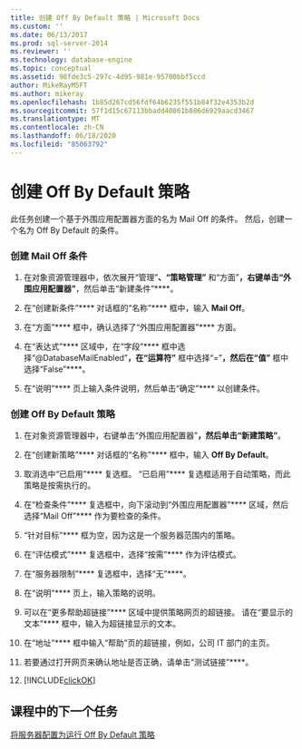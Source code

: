 ```yaml
---
title: 创建 Off By Default 策略 | Microsoft Docs
ms.custom: ''
ms.date: 06/13/2017
ms.prod: sql-server-2014
ms.reviewer: ''
ms.technology: database-engine
ms.topic: conceptual
ms.assetid: 98fde3c5-297c-4d95-981e-95700bbf5ccd
author: MikeRayMSFT
ms.author: mikeray
ms.openlocfilehash: 1b85d267cd56fdf64b6235f551b84f32e4353b2d
ms.sourcegitcommit: 57f1d15c67113bbadd40861b886d6929aacd3467
ms.translationtype: MT
ms.contentlocale: zh-CN
ms.lasthandoff: 06/18/2020
ms.locfileid: "85063792"
---
```

# <a name="create-the-off-by-default-policy"></a>创建 Off By Default 策略
  此任务创建一个基于外围应用配置器方面的名为 Mail Off 的条件。 然后，创建一个名为 Off By Default 的条件。  
  
### <a name="to-create-the-mail-off-condition"></a>创建 Mail Off 条件  
  
1.  在对象资源管理器中，依次展开“管理”****、“策略管理”**** 和“方面”****，右键单击“外围应用配置器”****，然后单击“新建条件”****。  
  
2.  在“创建新条件”**** 对话框的“名称”**** 框中，输入 **Mail Off**。  
  
3.  在“方面”**** 框中，确认选择了“外围应用配置器”**** 方面。  
  
4.  在“表达式”**** 区域中，在“字段”**** 框中选择“\@DatabaseMailEnabled”****，在“运算符”**** 框中选择“=”****，然后在“值”**** 框中选择“False”****。  
  
5.  在“说明”**** 页上输入条件说明，然后单击“确定”**** 以创建条件。  
  
### <a name="to-create-the-off-by-default-policy"></a>创建 Off By Default 策略  
  
1.  在对象资源管理器中，右键单击“外围应用配置器”****，然后单击“新建策略”****。  
  
2.  在“创建新策略”**** 对话框的“名称”**** 框中，输入 **Off By Default**。  
  
3.  取消选中“已启用”**** 复选框。 “已启用”**** 复选框适用于自动策略，而此策略是按需执行的。  
  
4.  在“检查条件”**** 复选框中，向下滚动到“外围应用配置器”**** 区域，然后选择“Mail Off”**** 作为要检查的条件。  
  
5.  “针对目标”**** 框为空，因为这是一个服务器范围内的策略。  
  
6.  在“评估模式”**** 复选框中，选择“按需”**** 作为评估模式。  
  
7.  在“服务器限制”**** 复选框中，选择“无”****。  
  
8.  在“说明”**** 页上，输入策略的说明。  
  
9. 可以在“更多帮助超链接”**** 区域中提供策略网页的超链接。 请在“要显示的文本”**** 框中，输入为超链接显示的文本。  
  
10. 在“地址”**** 框中输入“帮助”页的超链接，例如，公司 IT 部门的主页。  
  
11. 若要通过打开网页来确认地址是否正确，请单击“测试链接”****。  
  
12. [!INCLUDE[clickOK](../../includes/clickok-md.md)]  
  
## <a name="next-task-in-lesson"></a>课程中的下一个任务  
 [将服务器配置为运行 Off By Default 策略](lesson-1-2-configure-a-server-to-run-the-off-by-default-policy.md)  
  
  
